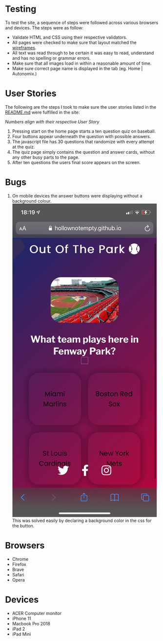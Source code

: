 # Testing

To test the site, a sequence of steps were followed across various browsers and devices. The steps were as follow: 

 - Validate HTML and CSS using their respective validators.
 - All pages were checked to make sure that layout matched the [wireframes](https://www.dropbox.com/s/2ybowtp4rlgvrix/autonomix_wireframes.pdf?dl=0). 
 - All text was read through to be certain it was easy to read, understand and has no spelling or grammar errors.
 - Make sure that all images load in within a reasonable amount of time. 
 - Make sure correct page name is displayed in the tab (eg. Home | Autonomix.)

# User Stories 

The following are the steps I took to make sure the user stories listed in the [README.md](README.md/#UX) were fulfilled in the site:

*Numbers align with their respective User Story*

1. Pressing start on the home page starts a ten question quiz on baseball.
2. Four buttons appear underneath the question with possible answers.
3. The javascript file has 30 questions that randomize with every attempt at the quiz.
4. The quiz page simply contains the question and answer cards, without any other busy parts to the page.
5. After ten questions the users final score appears on the screen.

# Bugs

1. On mobile devices the answer buttons were displaying without a background colour. 
![button_bug](assets/images/screenshots/buttons_no_background.png)
This was solved easily by declaring a background color in the css for the button. 



# Browsers

- Chrome
- Firefox
- Brave
- Safari
- Opera

# Devices

- ACER Computer monitor
- iPhone 11
- Macbook Pro 2018
- iPad 2
- iPad Mini